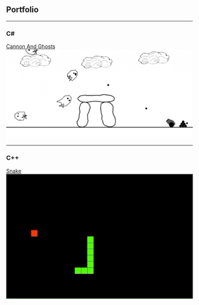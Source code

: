 ## Portfolio

---

### C# 

[Cannon And Ghosts](https://github.com/kondvit/Cannon-And-Ghosts)
<img src="images/sampleCAG2.gif?raw=true"/>

---

### C++

[Snake](https://github.com/kondvit/Snake)
<img src="images/snake.gif?raw=true"/>
